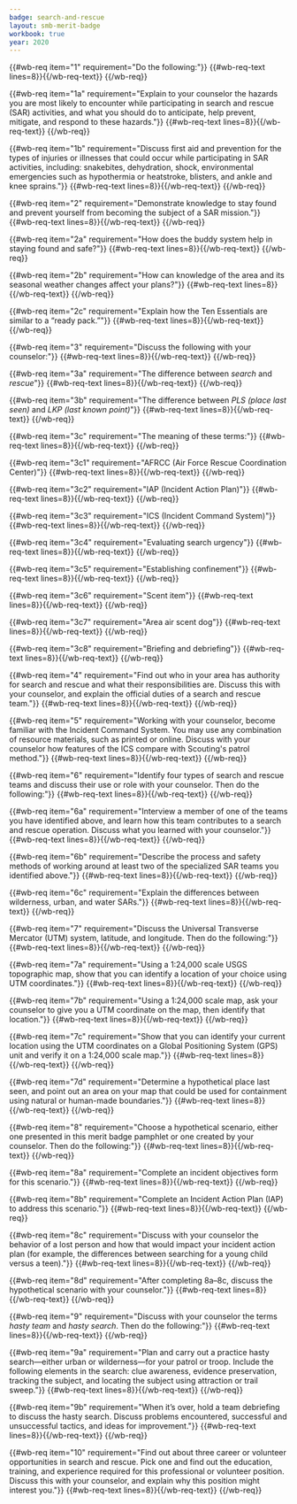 ```yaml
---
badge: search-and-rescue
layout: smb-merit-badge
workbook: true
year: 2020
---
```



{{#wb-req item="1" requirement="Do the following:"}}
{{#wb-req-text lines=8}}{{/wb-req-text}}
{{/wb-req}}

{{#wb-req item="1a" requirement="Explain to your counselor the hazards you are most likely to encounter while participating in search and rescue (SAR) activities, and what you should do to anticipate, help prevent, mitigate, and respond to these hazards."}}
{{#wb-req-text lines=8}}{{/wb-req-text}}
{{/wb-req}}

{{#wb-req item="1b" requirement="Discuss first aid and prevention for the types of injuries or illnesses that could occur while participating in SAR activities, including: snakebites, dehydration, shock, environmental emergencies such as hypothermia or heatstroke, blisters, and ankle and knee sprains."}}
{{#wb-req-text lines=8}}{{/wb-req-text}}
{{/wb-req}}

{{#wb-req item="2" requirement="Demonstrate knowledge to stay found and prevent yourself from becoming the subject of a SAR mission."}}
{{#wb-req-text lines=8}}{{/wb-req-text}}
{{/wb-req}}

{{#wb-req item="2a" requirement="How does the buddy system help in staying found and safe?"}}
{{#wb-req-text lines=8}}{{/wb-req-text}}
{{/wb-req}}

{{#wb-req item="2b" requirement="How can knowledge of the area and its seasonal weather changes affect your plans?"}}
{{#wb-req-text lines=8}}{{/wb-req-text}}
{{/wb-req}}

{{#wb-req item="2c" requirement="Explain how the Ten Essentials are similar to a “ready pack.”"}}
{{#wb-req-text lines=8}}{{/wb-req-text}}
{{/wb-req}}

{{#wb-req item="3" requirement="Discuss the following with your counselor:"}}
{{#wb-req-text lines=8}}{{/wb-req-text}}
{{/wb-req}}

{{#wb-req item="3a" requirement="The difference between *search* and *rescue*"}}
{{#wb-req-text lines=8}}{{/wb-req-text}}
{{/wb-req}}

{{#wb-req item="3b" requirement="The difference between *PLS (place last seen)* and *LKP (last known point)*"}}
{{#wb-req-text lines=8}}{{/wb-req-text}}
{{/wb-req}}

{{#wb-req item="3c" requirement="The meaning of these terms:"}}
{{#wb-req-text lines=8}}{{/wb-req-text}}
{{/wb-req}}

{{#wb-req item="3c1" requirement="AFRCC (Air Force Rescue Coordination Center)"}}
{{#wb-req-text lines=8}}{{/wb-req-text}}
{{/wb-req}}

{{#wb-req item="3c2" requirement="IAP (Incident Action Plan)"}}
{{#wb-req-text lines=8}}{{/wb-req-text}}
{{/wb-req}}

{{#wb-req item="3c3" requirement="ICS (Incident Command System)"}}
{{#wb-req-text lines=8}}{{/wb-req-text}}
{{/wb-req}}

{{#wb-req item="3c4" requirement="Evaluating search urgency"}}
{{#wb-req-text lines=8}}{{/wb-req-text}}
{{/wb-req}}

{{#wb-req item="3c5" requirement="Establishing confinement"}}
{{#wb-req-text lines=8}}{{/wb-req-text}}
{{/wb-req}}

{{#wb-req item="3c6" requirement="Scent item"}}
{{#wb-req-text lines=8}}{{/wb-req-text}}
{{/wb-req}}

{{#wb-req item="3c7" requirement="Area air scent dog"}}
{{#wb-req-text lines=8}}{{/wb-req-text}}
{{/wb-req}}

{{#wb-req item="3c8" requirement="Briefing and debriefing"}}
{{#wb-req-text lines=8}}{{/wb-req-text}}
{{/wb-req}}

{{#wb-req item="4" requirement="Find out who in your area has authority for search and rescue and what their responsibilities are. Discuss this with your counselor, and explain the official duties of a search and rescue team."}}
{{#wb-req-text lines=8}}{{/wb-req-text}}
{{/wb-req}}

{{#wb-req item="5" requirement="Working with your counselor, become familiar with the Incident Command System. You may use any combination of resource materials, such as printed or online. Discuss with your counselor how features of the ICS compare with Scouting's patrol method."}}
{{#wb-req-text lines=8}}{{/wb-req-text}}
{{/wb-req}}

{{#wb-req item="6" requirement="Identify four types of search and rescue teams and discuss their use or role with your counselor. Then do the following:"}}
{{#wb-req-text lines=8}}{{/wb-req-text}}
{{/wb-req}}

{{#wb-req item="6a" requirement="Interview a member of one of the teams you have identified above, and learn how this team contributes to a search and rescue operation. Discuss what you learned with your counselor."}}
{{#wb-req-text lines=8}}{{/wb-req-text}}
{{/wb-req}}

{{#wb-req item="6b" requirement="Describe the process and safety methods of working around at least two of the specialized SAR teams you identified above."}}
{{#wb-req-text lines=8}}{{/wb-req-text}}
{{/wb-req}}

{{#wb-req item="6c" requirement="Explain the differences between wilderness, urban, and water SARs."}}
{{#wb-req-text lines=8}}{{/wb-req-text}}
{{/wb-req}}

{{#wb-req item="7" requirement="Discuss the Universal Transverse Mercator (UTM) system, latitude, and longitude. Then do the following:"}}
{{#wb-req-text lines=8}}{{/wb-req-text}}
{{/wb-req}}

{{#wb-req item="7a" requirement="Using a 1:24,000 scale USGS topographic map, show that you can identify a location of your choice using UTM coordinates."}}
{{#wb-req-text lines=8}}{{/wb-req-text}}
{{/wb-req}}

{{#wb-req item="7b" requirement="Using a 1:24,000 scale map, ask your counselor to give you a UTM coordinate on the map, then identify that location."}}
{{#wb-req-text lines=8}}{{/wb-req-text}}
{{/wb-req}}

{{#wb-req item="7c" requirement="Show that you can identify your current location using the UTM coordinates on a Global Positioning System (GPS) unit and verify it on a 1:24,000 scale map."}}
{{#wb-req-text lines=8}}{{/wb-req-text}}
{{/wb-req}}

{{#wb-req item="7d" requirement="Determine a hypothetical place last seen, and point out an area on your map that could be used for containment using natural or human-made boundaries."}}
{{#wb-req-text lines=8}}{{/wb-req-text}}
{{/wb-req}}

{{#wb-req item="8" requirement="Choose a hypothetical scenario, either one presented in this merit badge pamphlet or one created by your counselor. Then do the following:"}}
{{#wb-req-text lines=8}}{{/wb-req-text}}
{{/wb-req}}

{{#wb-req item="8a" requirement="Complete an incident objectives form for this scenario."}}
{{#wb-req-text lines=8}}{{/wb-req-text}}
{{/wb-req}}

{{#wb-req item="8b" requirement="Complete an Incident Action Plan (IAP) to address this scenario."}}
{{#wb-req-text lines=8}}{{/wb-req-text}}
{{/wb-req}}

{{#wb-req item="8c" requirement="Discuss with your counselor the behavior of a lost person and how that would impact your incident action plan (for example, the differences between searching for a young child versus a teen)."}}
{{#wb-req-text lines=8}}{{/wb-req-text}}
{{/wb-req}}

{{#wb-req item="8d" requirement="After completing 8a–8c, discuss the hypothetical scenario with your counselor."}}
{{#wb-req-text lines=8}}{{/wb-req-text}}
{{/wb-req}}

{{#wb-req item="9" requirement="Discuss with your counselor the terms *hasty team* and *hasty search*. Then do the following:"}}
{{#wb-req-text lines=8}}{{/wb-req-text}}
{{/wb-req}}

{{#wb-req item="9a" requirement="Plan and carry out a practice hasty search—either urban or wilderness—for your patrol or troop. Include the following elements in the search: clue awareness, evidence preservation, tracking the subject, and locating the subject using attraction or trail sweep."}}
{{#wb-req-text lines=8}}{{/wb-req-text}}
{{/wb-req}}

{{#wb-req item="9b" requirement="When it’s over, hold a team debriefing to discuss the hasty search. Discuss problems encountered, successful and unsuccessful tactics, and ideas for improvement."}}
{{#wb-req-text lines=8}}{{/wb-req-text}}
{{/wb-req}}

{{#wb-req item="10" requirement="Find out about three career or volunteer opportunities in search and rescue. Pick one and find out the education, training, and experience required for this professional or volunteer position. Discuss this with your counselor, and explain why this position might interest you."}}
{{#wb-req-text lines=8}}{{/wb-req-text}}
{{/wb-req}}
